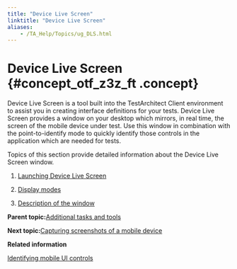 ```yaml
--- 
title: "Device Live Screen"
linktitle: "Device Live Screen"
aliases: 
    - /TA_Help/Topics/ug_DLS.html
---
```

# Device Live Screen {#concept_otf_z3z_ft .concept}

Device Live Screen is a tool built into the TestArchitect Client environment to assist you in creating interface definitions for your tests. Device Live Screen provides a window on your desktop which mirrors, in real time, the screen of the mobile device under test. Use this window in combination with the point-to-identify mode to quickly identify those controls in the application which are needed for tests.

Topics of this section provide detailed information about the Device Live Screen window.

1.  [Launching Device Live Screen](../../TA_Help/Topics/ug_DLS_displaying_window.html)  

2.  [Display modes](../../TA_Help/Topics/ug_DLS_display_modes.html)  

3.  [Description of the window](../../TA_Help/Topics/ug_DLS_description.html)  


**Parent topic:**[Additional tasks and tools](../../TA_Automation/Topics/aut_app_testing_mobile_additional_tasks.html)

**Next topic:**[Capturing screenshots of a mobile device](../../TA_Help/Topics/ug_capturing_mobile_screenshot.html)

**Related information**  


[Identifying mobile UI controls](../../TA_Automation/Topics/aut_app_testing_mobile_web_Chrome_identifying_controls.html)

